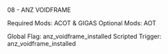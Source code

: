 08 - ANZ VOIDFRAME

Required Mods: ACOT & GIGAS
Optional Mods: AOT

Global Flag: anz_voidframe_installed
Scripted Trigger: anz_voidframe_installed